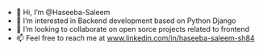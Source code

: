 - 👋 Hi, I’m @Haseeba-Saleem
- 👀 I’m interested in Backend development based on Python Django
- 💞️ I’m looking to collaborate on open sorce projects related to frontend
- 📫 Feel free to reach me at www.linkedin.com/in/haseeba-saleem-sh84
  

<!---
Haseeba-Saleem/Haseeba-Saleem is a ✨ special ✨ repository because its `README.md` (this file) appears on your GitHub profile.
You can click the Preview link to take a look at your changes.
--->
